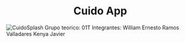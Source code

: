 <h1 align="center"> Cuido App </h1>

![CuidoSplash](https://user-images.githubusercontent.com/101079678/228723713-a38ff350-784d-4312-a9ca-e45a610cfc5a.png)
Grupo teorico: 01T
Integrantes:
William Ernesto Ramos Valladares
Kenya 
Javier

